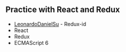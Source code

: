 ## Practice with React and Redux

* [LeonardoDanielSu](https://github.com/LeonardoDanielSu) - Redux-id
* React
* Redux
* ECMAScript 6
